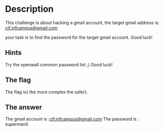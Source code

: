 # Description

This challenge is about hacking a gmail account, the target gmail address is: ctf.infcampus@gmail.com

your task is to find the password for the target gmail account. Good luck!

## Hints

Try the openwall common password list ;) Good luck!

## The flag

The flag is{ the more complex the safer}.

## The answer
The gmail account is :ctf.infcampus@gmail.com
The password is : superman0